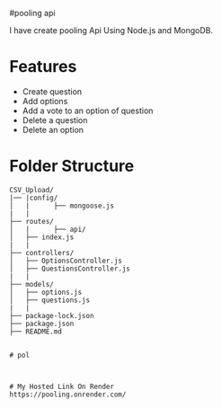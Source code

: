 #pooling api

I have create pooling Api Using Node.js and MongoDB.


# Features
- Create question
- Add options 
- Add a vote to an option of question
- Delete a question 
- Delete an option 


# Folder Structure
```
CSV_Upload/
|── |config/
│   |      ├── mongoose.js
|   |
├── routes/
│   |      ├── api/
│   ├── index.js
|   |
├── controllers/
│   ├── OptionsController.js
│   ├── QuestionsController.js
|   |
├── models/
│   ├── options.js
│   ├── questions.js
|   |
├── package-lock.json
├── package.json
├── README.md


#   p o l 
 
 

# My Hosted Link On Render
https://pooling.onrender.com/
